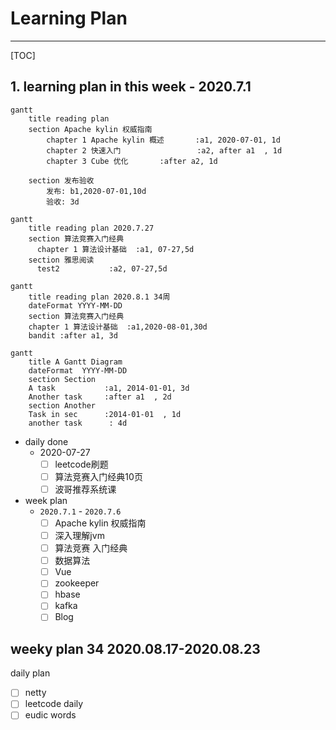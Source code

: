 # Learning Plan

---

[TOC]

## 1. learning plan in this week - 2020.7.1

```mermaid
gantt
    title reading plan
    section Apache kylin 权威指南
        chapter 1 Apache kylin 概述       :a1, 2020-07-01, 1d
        chapter 2 快速入门                 :a2, after a1  , 1d
        chapter 3 Cube 优化       :after a2, 1d
  
    section 发布验收
        发布: b1,2020-07-01,10d
        验收: 3d
```

```mermaid
gantt
    title reading plan 2020.7.27
    section 算法竞赛入门经典
      chapter 1 算法设计基础  :a1, 07-27,5d
    section 雅思阅读
      test2           :a2, 07-27,5d

```

```mermaid
gantt
    title reading plan 2020.8.1 34周
    dateFormat YYYY-MM-DD
    section 算法竞赛入门经典
    chapter 1 算法设计基础  :a1,2020-08-01,30d
    bandit :after a1, 3d

```

```mermaid
gantt
    title A Gantt Diagram
    dateFormat  YYYY-MM-DD
    section Section
    A task           :a1, 2014-01-01, 3d
    Another task     :after a1  , 2d
    section Another
    Task in sec      :2014-01-01  , 1d
    another task      : 4d
```

- daily done
  - 2020-07-27
    - [ ] leetcode刷题
    - [ ] 算法竞赛入门经典10页
    - [ ] 波哥推荐系统课

- week plan
  - `2020.7.1` - `2020.7.6`
    - [ ] Apache kylin 权威指南
    - [ ] 深入理解jvm
    - [ ] 算法竞赛 入门经典
    - [ ] 数据算法
    - [ ] Vue
    - [ ] zookeeper
    - [ ] hbase
    - [ ] kafka
    - [ ] Blog

## weeky plan 34 2020.08.17-2020.08.23

daily plan

- [ ] netty
- [ ] leetcode daily
- [ ] eudic words
